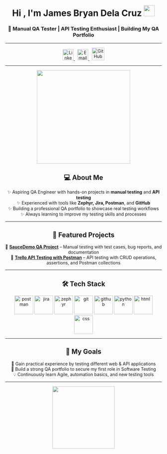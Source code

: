 <h1 align="center">Hi , I'm James Bryan Dela Cruz <img src="https://github.com/TheDudeThatCode/TheDudeThatCode/blob/master/Assets/Hi.gif" width="35"></h1>

<h3 align="center">📌 Manual QA Tester | API Testing Enthusiast | Building My QA Portfolio</h3>

---

<p align="center">
<a href="https://www.linkedin.com/in/jamesbryan-qa" target="_blank">
  <img src="https://cdn-icons-png.flaticon.com/512/3536/3536505.png" alt="LinkedIn" width="35" height="35"/>
</a>&nbsp;
<a href="mailto:jamesbryan.qa@gmail.com" target="_blank">
  <img src="https://cdn-icons-png.flaticon.com/512/732/732200.png" alt="Email" width="35" height="35"/>
</a>&nbsp;
<a href="https://github.com/jamesbryan-qa" target="_blank">
  <img src="https://skillicons.dev/icons?i=github" alt="GitHub" width="40" height="40"/>
</a>
</p>

---

<p align="center">
  <img src="https://media0.giphy.com/media/v1.Y2lkPTc5MGI3NjExZ2ludHYxeDZpeTg4eGM2cnA5N3lreGFoc3Awd3R5dTVub2R6eHF5diZlcD12MV9pbnRlcm5hbF9naWZfYnlfaWQmY3Q9Zw/jBOOXxSJfG8kqMxT11/giphy.gif" width="300" />
</p>

<h2 align="center">💻 About Me</h2>

<p align="center">
✨ Aspiring QA Engineer with hands-on projects in <b>manual testing</b> and <b>API testing</b> <br>
✨ Experienced with tools like <b>Zephyr, Jira, Postman</b>, and <b>GitHub</b> <br>
✨ Building a professional QA portfolio to showcase real testing workflows <br>
✨ Always learning to improve my testing skills and processes  
</p>

---

<h2 align="center">🧪 Featured Projects</h2>

<p align="center">
📂 <a href="https://github.com/jamesbryan-qa/qa-portfolio" target="_blank"><b>SauceDemo QA Project</b></a> – Manual testing with test cases, bug reports, and documentation <br>
📂 <a href="https://github.com/jamesbryan-qa/qa-portfolio" target="_blank"><b>Trello API Testing with Postman</b></a> – API testing with CRUD operations, assertions, and Postman collections  
</p>

---

<h2 align="center">🛠️ Tech Stack</h2>

<p align="center">
  <img alt="postman" src="https://skillicons.dev/icons?i=postman" width="60"/>
  <img alt="jira" src="https://cdn.simpleicons.org/jira/0052CC" width="60"/>
  <img alt="zephyr" src="https://cdn.simpleicons.org/atlassian/0052CC" width="60"/>
  <img alt="git" src="https://skillicons.dev/icons?i=git" width="60"/>
  <img alt="github" src="https://skillicons.dev/icons?i=github" width="60"/>
  <img alt="python" src="https://skillicons.dev/icons?i=python" width="60"/>
  <img alt="html" src="https://skillicons.dev/icons?i=html" width="60"/>
  <img alt="css" src="https://skillicons.dev/icons?i=css" width="60"/>
</p>

---

<h2 align="center">🎯 My Goals</h2>

<p align="center">
🚀 Gain practical experience by testing different web & API applications <br>
📌 Build a strong QA portfolio to secure my first role in Software Testing <br>
💡 Continuously learn Agile, automation basics, and new testing tools  
</p>

---

<p align="center">
  <img src="https://media4.giphy.com/media/v1.Y2lkPTc5MGI3NjExZjZleGxsNHV4bndjcWR2djdscTcydjRrcHkyb201azk4NzVqcGdxdSZlcD12MV9pbnRlcm5hbF9naWZfYnlfaWQmY3Q9Zw/UEJ6DQQp68LJSnyaBb/giphy.gif" width="200" />
</p>
